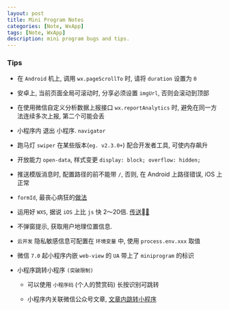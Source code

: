 ```yaml
---
layout: post
title: Mini Program Notes
categories: [Note, WxApp]
tags: [Note, WxApp]
description: mini program bugs and tips.
---
```


### Tips

 * 在 `Android` 机上, 调用 `wx.pageScrollTo` 时, 请将 `duration` 设置为 `0`

 * 安卓上, 当前页面全局可滚动时, 分享必须设置 `imgUrl`, 否则会滚动到顶部

 * 在使用微信自定义分析数据上报接口 `wx.reportAnalytics` 时, 避免在同一方法连续多次上报, 第二个可能会丢

 * 小程序内 退出 小程序. `navigator`

 * 跑马灯 `swiper` 在某些版本(`eg. v2.3.0+`) 配合开发者工具, 可使内存飙升

 * 开放能力 `open-data`, 样式变更 `display: block; overflow: hidden;`

 * 推送模版消息时, 配置路径的前不能带 `/`, 否则, 在 Android 上路径错误, iOS 上正常

 * `formId`, 最丧心病狂的[做法](https://developers.weixin.qq.com/community/develop/doc/0000e29a094a004fa7b75327c51c00)

 * 运用好 `WXS`, 据说 `iOS` 上比 `js` 快 2～20倍. [传送🚪](https://developers.weixin.qq.com/miniprogram/dev/framework/view/wxs/)

 * 不弹窗提示, 获取用户地理位置信息.

 * `云开发` 隐私敏感信息可配置在 `环境变量` 中, 使用 `process.env.xxx` 取值

 * 微信 `7.0` 起小程序内嵌 `web-view` 的 `UA` 带上了 `miniprogram` 的标识

 * 小程序跳转小程序 `(突破限制)`

    - 可以使用 `小程序码` (个人的赞赏码) 长按识别可跳转

    - 小程序内关联微信公众号文章, [文章内跳转小程序](https://developers.weixin.qq.com/community/develop/doc/000e86d76043a080e208a79ec51400)
